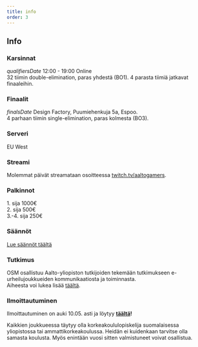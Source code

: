 ```yaml
---
title: info
order: 3
---
```


## Info

### Karsinnat

$qualifiersDate$ 12:00 - 19:00 Online  
32 tiimin double-elimination, paras yhdestä (BO1). 4 parasta tiimiä jatkavat finaaleihin.

### Finaalit

$finalsDate$ Design Factory, Puumiehenkuja 5a, Espoo.  
4 parhaan tiimin single-elimination, paras kolmesta (BO3).

### Serveri

EU West

### Streami

Molemmat päivät streamataan osoitteessa [twitch.tv/aaltogamers](https://twitch.tv/aaltogamers).

### Palkinnot

1\. sija 1000€  
2\. sija 500€  
3\.-4. sija 250€

### Säännöt

[Lue säännöt täältä](https://docs.google.com/document/d/1waaq1OgqcMJkLjUnUPSOOP2veuxfPzY9/edit?usp=sharing&ouid=105544790108138006577&rtpof=true&sd=true)

### Tutkimus

OSM osallistuu Aalto-yliopiston tutkijoiden tekemään tutkimukseen e-urheilujoukkueiden kommunikaatiosta ja toiminnasta.  
Aiheesta voi lukea lisää [täältä](https://docs.google.com/document/d/1igqIM28yewJ6KOqbOrDJ-MG5qXCz43BeE0lIpeGM-Wc/edit?usp=sharing).

### Ilmoittautuminen

Ilmoittautuminen on auki 10.05. asti ja löytyy **[täältä](https://forms.gle/eNdR5P2SMZBWsvHK6)!**

Kaikkien joukkueessa täytyy olla korkeakoululopiskelija suomalaisessa yliopistossa tai ammattikorkeakoulussa. Heidän ei kuidenkaan tarvitse olla samasta koulusta. Myös enintään vuosi sitten valmistuneet voivat osallistua.

